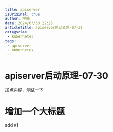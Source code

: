 ```yaml
---
title: apiserver
isOriginal: true
author: 宇峰
date: 2024/07/30 22:25
articleTitle: apiserver启动原理-07-30
categories:
 - kubernetes
tags:
 - apiserver
 - kubernetes
---
```


# apiserver启动原理-07-30
加点内容，测试一下
# 增加一个大标题
add #1
